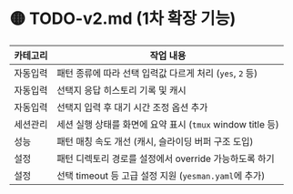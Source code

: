 # 🟡 TODO-v2.md (1차 확장 기능)

| 카테고리   | 작업 내용 |
|------------|-----------|
| 자동입력   | 패턴 종류에 따라 선택 입력값 다르게 처리 (`yes`, `2` 등) |
| 자동입력   | 선택지 응답 히스토리 기록 및 캐시 |
| 자동입력   | 선택지 입력 후 대기 시간 조정 옵션 추가 |
| 세션관리   | 세션 실행 상태를 화면에 요약 표시 (`tmux` window title 등) |
| 성능       | 패턴 매칭 속도 개선 (캐시, 슬라이딩 버퍼 구조 도입) |
| 설정       | 패턴 디렉토리 경로를 설정에서 override 가능하도록 하기 |
| 설정       | 선택 timeout 등 고급 설정 지원 (`yesman.yaml`에 추가) |